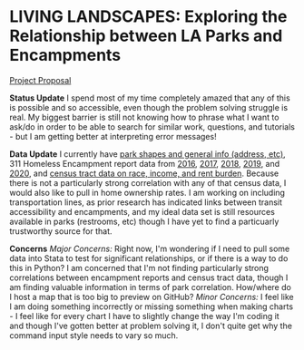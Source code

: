 # LIVING LANDSCAPES: Exploring the Relationship between LA Parks and Encampments

[Project Proposal](https://github.com/rlaborde/up206a-rayne/tree/main/up206a%20Project)

**Status Update** 
I spend most of my time completely amazed that any of this is possible and so accessible, even though the problem solving struggle is real. My biggest barrier is still not knowing how to phrase what I want to ask/do in order to be able to search for similar work, questions, and tutorials - but I am getting better at interpreting error messages!

**Data Update**
I currently have [park shapes and general info (address, etc)](), 311 Homeless Encampment report data from [2016](), [2017](), [2018](), [2019](), and [2020](), and [census tract data on race, income, and rent burden](). Because there is not a particularly strong correlation with any of that census data, I would also like to pull in home ownership rates. I am working on including transportation lines, as prior research has indicated links between transit accessibility and encampments, and my ideal data set is still resources available in parks (restrooms, etc) though I have yet to find a particuarly trustworthy source for that. 

**Concerns**
*Major Concerns:* Right now, I'm wondering if I need to pull some data into Stata to test for significant relationships, or if there is a way to do this in Python? I am concerned that I'm not finding particularly strong correlations between encampment reports and census tract data, though I am finding valuable information in terms of park correlation. How/where do I host a map that is too big to preview on GitHub?
*Minor Concerns:* I feel like I am doing something incorrectly or missing something when making charts - I feel like for every chart I have to slightly change the way I'm coding it and though I've gotten better at problem solving it, I don't quite get why the command input style needs to vary so much.
